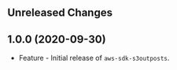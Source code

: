 Unreleased Changes
------------------

1.0.0 (2020-09-30)
------------------

* Feature - Initial release of `aws-sdk-s3outposts`.

